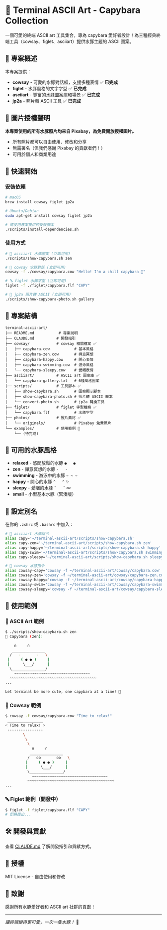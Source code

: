 # 🦫 Terminal ASCII Art - Capybara Collection

一個可愛的終端 ASCII art 工具集合，專為 capybara 愛好者設計！為三種經典終端工具（cowsay、figlet、asciiart）提供水豚主題的 ASCII 圖案。

## 🎯 專案概述

本專案提供：
- **cowsay** - 可愛的水豚對話框，支援多種表情 ✅ **已完成**
- **figlet** - 水豚風格的文字字型 ✅ **已完成**
- **asciiart** - 豐富的水豚圖案庫和場景 ✅ **已完成**
- **jp2a** - 照片轉 ASCII 工具 ✅ **已完成**

## 📸 圖片授權聲明

**本專案使用的所有水豚照片均來自 Pixabay，為免費開放授權圖片。**
- 所有照片都可以自由使用、修改和分享
- 無需署名（但我們感謝 Pixabay 的貢獻者們！）
- 可用於個人和商業用途

## 🚀 快速開始

### 安裝依賴
```bash
# macOS
brew install cowsay figlet jp2a

# Ubuntu/Debian
sudo apt-get install cowsay figlet jp2a

# 或使用專案提供的安裝腳本
./scripts/install-dependencies.sh
```

### 使用方式
```bash
# 🦫 asciiart 水豚圖案 (立即可用)
./scripts/show-capybara.sh zen

# 🐄 cowsay 水豚對話 (立即可用)
cowsay -f ./cowsay/capybara.cow "Hello! I'm a chill capybara 🌿"

# 🔤 figlet 水豚字型 (立即可用)
figlet -f ./figlet/capybara.flf "CAPY"

# 📸 jp2a 照片轉 ASCII (立即可用)
./scripts/show-capybara-photo.sh gallery
```

## 📁 專案結構

```
terminal-ascii-art/
├── README.md           # 專案說明
├── CLAUDE.md          # 開發指引
├── cowsay/            # cowsay 相關檔案 ✅
│   ├── capybara.cow           # 基本風格
│   ├── capybara-zen.cow       # 禪意冥想
│   ├── capybara-happy.cow     # 開心表情
│   ├── capybara-swimming.cow  # 游泳風格
│   └── capybara-sleepy.cow    # 愛睏表情
├── asciiart/          # ASCII art 圖案庫 ✅
│   └── capybara-gallery.txt   # 6種風格圖案
├── scripts/           # 工具腳本 ✅
│   ├── show-capybara.sh       # 圖案顯示腳本
│   ├── show-capybara-photo.sh # 照片轉 ASCII 腳本
│   └── convert-photo.sh       # jp2a 轉換工具
├── figlet/            # figlet 字型檔案 ✅
│   └── capybara.flf           # 水豚字型
├── photos/            # 照片素材 ✅
│   └── originals/             # Pixabay 免費照片
└── examples/          # 使用範例 🔄
    └── (待完成)
```

## 🎨 可用的水豚風格

- **relaxed** - 悠閒放鬆的水豚 `●   ●`
- **zen** - 禪意冥想的水豚 `-   -`
- **swimming** - 游泳中的水豚 `~ ~ ~`
- **happy** - 開心的水豚 `^   ^` ✨
- **sleepy** - 愛睏的水豚 `˘   ˘` 💤
- **small** - 小型基本水豚（緊湊版）

## 🔧 設定別名

在你的 `.zshrc` 或 `.bashrc` 中加入：

```bash
# 🦫 asciiart 水豚指令
alias capy='~/terminal-ascii-art/scripts/show-capybara.sh'
alias capy-zen='~/terminal-ascii-art/scripts/show-capybara.sh zen'
alias capy-happy='~/terminal-ascii-art/scripts/show-capybara.sh happy'
alias capy-swim='~/terminal-ascii-art/scripts/show-capybara.sh swimming'
alias capy-sleepy='~/terminal-ascii-art/scripts/show-capybara.sh sleepy'

# 🐄 cowsay 水豚指令
alias cowsay-capy='cowsay -f ~/terminal-ascii-art/cowsay/capybara.cow'
alias cowsay-zen='cowsay -f ~/terminal-ascii-art/cowsay/capybara-zen.cow'
alias cowsay-happy='cowsay -f ~/terminal-ascii-art/cowsay/capybara-happy.cow'
alias cowsay-swim='cowsay -f ~/terminal-ascii-art/cowsay/capybara-swimming.cow'
alias cowsay-sleepy='cowsay -f ~/terminal-ascii-art/cowsay/capybara-sleepy.cow'
```

## 📸 使用範例

### 🦫 ASCII Art 範例
```bash
$ ./scripts/show-capybara.sh zen
🦫 Capybara (zen):

    ∩     ∩
   _______________
  /   -       -   \
 |     ( ● ● )     |
 |      \___/      |
  \_______________/
    ~~~~~~~~~~~~~~~~~~~~~~~~~~~~~~~~~~
  ~~~~~~~~~~~~~~~~~~~~~~~~~~~~~~~~~~~~~~~
...

Let terminal be more cute, one capybara at a time! 🦫
```

### 🐄 Cowsay 範例
```bash
$ cowsay -f cowsay/capybara.cow "Time to relax!"
 ________________
< Time to relax! >
 ----------------
        \
         \
          \
            ∩     ∩
           _______________
          /   oo       oo   \
         |     ( ● ● )     |
         |      \___/      |
          \_______________/
            ~~~~~~~~~~~~~~~~~~~~~~~~~~~~~~~~~~
          ~~~~~~~~~~~~~~~~~~~~~~~~~~~~~~~~~~~~~~~
...
```

### 🔤 Figlet 範例（開發中）
```bash
$ figlet -f figlet/capybara.flf "CAPY"
# 即將推出...
```

## 🛠️ 開發與貢獻

查看 [CLAUDE.md](./CLAUDE.md) 了解開發指引和貢獻方式。

## 📄 授權

MIT License - 自由使用和修改

## 🙏 致謝

感謝所有水豚愛好者和 ASCII art 社群的貢獻！

---

*讓終端變得更可愛，一次一隻水豚！* 🦫